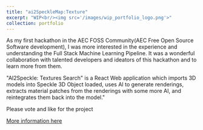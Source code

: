 ```yaml
---
title: "ai2SpeckleMap:Texture"
excerpt: "WIP<br/><img src='/images/wip_portfolio_logo.png'>"
collection: portfolio
---
```


<!-- This is an item in your portfolio. It can be have images or nice text. If you name the file .md, it will be parsed as markdown. If you name the file .html, it will be parsed as HTML.  

![ConColScheduler](/assets/img/0x_ConColScheduler_logo.png)
https://devpost.com/arabhishek1091 - Devpost handle 
-->

As my first hackathon in the AEC FOSS Community(AEC Free Open Source Software development), I was more interested in the experience and
understanding the Full Stack Machine Learning Pipeline. It was a wonderful collaboration with talented developers and ideators of this hackathon
and to learn more from them. 

"AI2Speckle: Textures Search" is a React Web application which imports 3D models into Speckle 3D Object loaded, uses AI to generate renderings, extracts material patches from the renderings with some more AI, and reintegrates them back into the model."

Please vote and like for the project 

[More information here](https://devpost.com/software/ai2speckle-textures-search)
